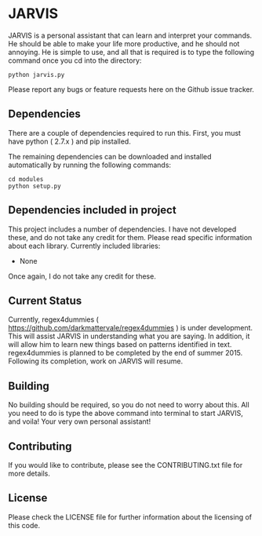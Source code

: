 # JARVIS
JARVIS is a personal assistant that can learn and interpret your commands. He should be able to make your life more productive, and he should not annoying. He is simple to use, and all that is required is to type the following command once you cd into the directory:

```
python jarvis.py
```

Please report any bugs or feature requests here on the Github issue tracker.

## Dependencies
There are a couple of dependencies required to run this. First, you must have python ( 2.7.x ) and pip installed.

The remaining dependencies can be downloaded and installed automatically by running the following commands:

```
cd modules
python setup.py
```

## Dependencies included in project

This project includes a number of dependencies. I have not developed these, and do not take any credit for them. Please read specific information about each library. Currently included libraries:

- None

Once again, I do not take any credit for these.

## Current Status

Currently, regex4dummies ( https://github.com/darkmattervale/regex4dummies ) is under development. This will assist JARVIS in understanding what you are saying. In addition, it will allow him to learn new things based on patterns identified in text. regex4dummies is planned to be completed by the end of summer 2015. Following its completion, work on JARVIS will resume.

## Building
No building should be required, so you do not need to worry about this. All you need to do is type the above command into terminal to start JARVIS, and voila! Your very own personal assistant!

## Contributing
If you would like to contribute, please see the CONTRIBUTING.txt file for more details.

## License
Please check the LICENSE file for further information about the licensing of this code.
